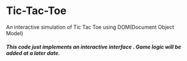 # Tic-Tac-Toe
An interactive simulation of Tic Tac Toe using DOM(Document Object Model)
##### This code just implements an interactive interface . Game logic will be added at a later date.
